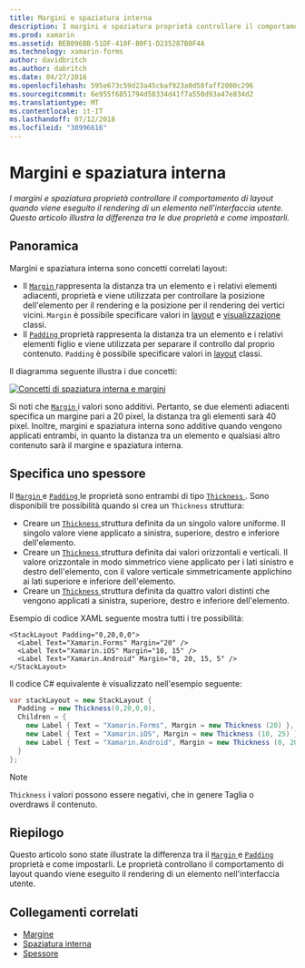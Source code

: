 ```yaml
---
title: Margini e spaziatura interna
description: I margini e spaziatura proprietà controllare il comportamento di layout quando viene eseguito il rendering di un elemento nell'interfaccia utente. Questo articolo illustra la differenza tra le due proprietà e come impostarli.
ms.prod: xamarin
ms.assetid: BEB096BB-51DF-410F-B0F1-D235287B0F4A
ms.technology: xamarin-forms
author: davidbritch
ms.author: dabritch
ms.date: 04/27/2016
ms.openlocfilehash: 595e673c59d23a45cbaf923a0d58faff2000c296
ms.sourcegitcommit: 6e955f6851794d58334d41f7a550d93a47e834d2
ms.translationtype: MT
ms.contentlocale: it-IT
ms.lasthandoff: 07/12/2018
ms.locfileid: "38996616"
---
```

# <a name="margin-and-padding"></a>Margini e spaziatura interna

_I margini e spaziatura proprietà controllare il comportamento di layout quando viene eseguito il rendering di un elemento nell'interfaccia utente. Questo articolo illustra la differenza tra le due proprietà e come impostarli._

## <a name="overview"></a>Panoramica

Margini e spaziatura interna sono concetti correlati layout:

- Il [ `Margin` ](xref:Xamarin.Forms.View.Margin) rappresenta la distanza tra un elemento e i relativi elementi adiacenti, proprietà e viene utilizzata per controllare la posizione dell'elemento per il rendering e la posizione per il rendering dei vertici vicini. `Margin` è possibile specificare valori in [layout](~/xamarin-forms/user-interface/controls/layouts.md) e [visualizzazione](~/xamarin-forms/user-interface/controls/views.md) classi.
- Il [ `Padding` ](xref:Xamarin.Forms.Layout.Padding) proprietà rappresenta la distanza tra un elemento e i relativi elementi figlio e viene utilizzata per separare il controllo dal proprio contenuto. `Padding` è possibile specificare valori in [layout](~/xamarin-forms/user-interface/controls/layouts.md) classi.

Il diagramma seguente illustra i due concetti:

[![](margin-and-padding-images/margins-and-padding-sml.png "Concetti di spaziatura interna e margini")](margin-and-padding-images/margins-and-padding.png#lightbox "concetti di spaziatura interna e margini")

Si noti che [ `Margin` ](xref:Xamarin.Forms.View.Margin) i valori sono additivi. Pertanto, se due elementi adiacenti specifica un margine pari a 20 pixel, la distanza tra gli elementi sarà 40 pixel. Inoltre, margini e spaziatura interna sono additive quando vengono applicati entrambi, in quanto la distanza tra un elemento e qualsiasi altro contenuto sarà il margine e spaziatura interna.

## <a name="specifying-a-thickness"></a>Specifica uno spessore

Il [ `Margin` ](xref:Xamarin.Forms.View.Margin) e [ `Padding` ](xref:Xamarin.Forms.Layout.Padding) le proprietà sono entrambi di tipo [ `Thickness` ](xref:Xamarin.Forms.Thickness). Sono disponibili tre possibilità quando si crea un `Thickness` struttura:

- Creare un [ `Thickness` ](xref:Xamarin.Forms.Thickness) struttura definita da un singolo valore uniforme. Il singolo valore viene applicato a sinistra, superiore, destro e inferiore dell'elemento.
- Creare un [ `Thickness` ](xref:Xamarin.Forms.Thickness) struttura definita dai valori orizzontali e verticali. Il valore orizzontale in modo simmetrico viene applicato per i lati sinistro e destro dell'elemento, con il valore verticale simmetricamente applichino ai lati superiore e inferiore dell'elemento.
- Creare un [ `Thickness` ](xref:Xamarin.Forms.Thickness) struttura definita da quattro valori distinti che vengono applicati a sinistra, superiore, destro e inferiore dell'elemento.

Esempio di codice XAML seguente mostra tutti i tre possibilità:

```xaml
<StackLayout Padding="0,20,0,0">
  <Label Text="Xamarin.Forms" Margin="20" />
  <Label Text="Xamarin.iOS" Margin="10, 15" />
  <Label Text="Xamarin.Android" Margin="0, 20, 15, 5" />
</StackLayout>
```

Il codice C# equivalente è visualizzato nell'esempio seguente:

```csharp
var stackLayout = new StackLayout {
  Padding = new Thickness(0,20,0,0),
  Children = {
    new Label { Text = "Xamarin.Forms", Margin = new Thickness (20) },
    new Label { Text = "Xamarin.iOS", Margin = new Thickness (10, 25) },
    new Label { Text = "Xamarin.Android", Margin = new Thickness (0, 20, 15, 5) }
  }
};
```

> [!NOTE]
> `Thickness` i valori possono essere negativi, che in genere Taglia o overdraws il contenuto.

## <a name="summary"></a>Riepilogo

Questo articolo sono state illustrate la differenza tra il [ `Margin` ](xref:Xamarin.Forms.View.Margin) e [ `Padding` ](xref:Xamarin.Forms.Layout.Padding) proprietà e come impostarli. Le proprietà controllano il comportamento di layout quando viene eseguito il rendering di un elemento nell'interfaccia utente.


## <a name="related-links"></a>Collegamenti correlati

- [Margine](xref:Xamarin.Forms.View.Margin)
- [Spaziatura interna](xref:Xamarin.Forms.Layout.Padding)
- [Spessore](xref:Xamarin.Forms.Thickness)

